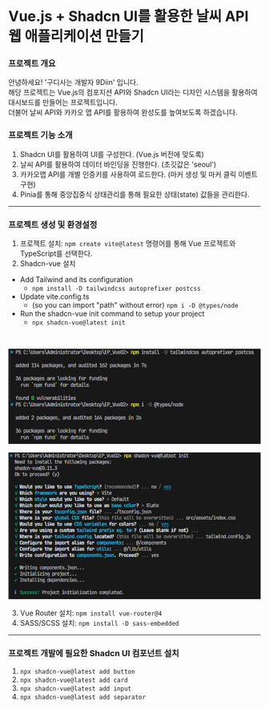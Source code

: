 # Vue.js + Shadcn UI를 활용한 날씨 API 웹 애플리케이션 만들기

### 프로젝트 개요

안녕하세요! '구디사는 개발자 9Diin' 입니다. <br />
해당 프로젝트는 Vue.js의 컴포지션 API와 Shadcn UI라는 디자인 시스템을 활용하여 대시보드를 만들어는 프로젝트입니다. <br />
더불어 날씨 API와 카카오 맵 API를 활용하여 완성도를 높여보도록 하겠습니다.

### 프로젝트 기능 소개

1. Shadcn UI를 활용하여 UI를 구성한다. (Vue.js 버전에 맞도록)
2. 날씨 API를 활용하여 데이터 바인딩을 진행한다. (초깃값은 'seoul')
3. 카카오맵 API를 개별 인증키를 사용하여 로드한다. (마커 생성 및 마커 클릭 이벤트 구현)
4. Pinia를 통해 중앙집중식 상태관리를 통해 필요한 상태(state) 값들을 관리한다.

---

### 프로젝트 생성 및 환경설정

1. 프로젝트 설치: `npm create vite@latest` 명령어를 통해 Vue 프로젝트와 TypeScript를 선택한다.
2. Shadcn-vue 설치

-   Add Tailwind and its configuration
    -   `npm install -D tailwindcss autoprefixer postcss`
-   Update vite.config.ts
    -   (so you can import "path" without error) `npm i -D @types/node`
-   Run the shadcn-vue init command to setup your project
    -   `npx shadcn-vue@latest init`

<br />

![터미널 설치 이미지](public/assets/images/install-01.png) <br />

![터미널 설치 이미지](public/assets/images/install-02.png)

3. Vue Router 설치: `npm install vue-router@4`
4. SASS/SCSS 설치: `npm install -D sass-embedded`

---

### 프로젝트 개발에 필요한 Shadcn UI 컴포넌트 설치

1. `npx shadcn-vue@latest add button`
2. `npx shadcn-vue@latest add card`
3. `npx shadcn-vue@latest add input`
4. `npx shadcn-vue@latest add separator`
